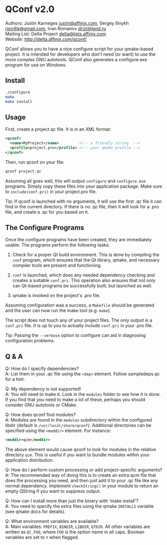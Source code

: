 QConf v2.0
==========

Authors: Justin Karneges <justin@affinix.com>, Sergey Ilinykh rion4ik@gmail.com, Ivan Romanov <drizt@land.ru>  
Mailing List: Delta Project <delta@lists.affinix.com>  
Website: http://delta.affinix.com/qconf/

QConf allows you to have a nice configure script for your qmake-based project. It is intended for developers who don't need (or want) to use the more complex GNU autotools. QConf also generates a configure.exe program for use on Windows.

Install
-------

```sh
./configure
make
make install
```

Usage
-----

First, create a project.qc file. It is in an XML format:

```xml
<qconf>
  <name>MyProject</name>         <!-- a friendly string  -->
  <profile>project.pro</profile> <!-- your qmake profile -->
</qconf>
```

Then, run qconf on your file:

```sh
qconf project.qc
```

Assuming all goes well, this will output `configure` and `configure.exe` programs. Simply copy these files into your application package. Make sure to `include(conf.pri)` in your project.pro file.

Tip: If qconf is launched with no arguments, it will use the first .qc file it can find in the current directory. If there is no .qc file, then it will look for a .pro file, and create a .qc for you based on it.

The Configure Programs
----------------------

Once the configure programs have been created, they are immediately usable. The programs perform the following tasks:

1. Check for a proper Qt build environment. This is done by compiling the `conf` program, which ensures that the Qt library, qmake, and necessary compiler tools are present and functioning.

2. `conf` is launched, which does any needed dependency checking and creates a suitable `conf.pri`. This operation also ensures that not only can Qt-based programs be successfully built, but launched as well.

3. qmake is invoked on the project's .pro file.

Assuming configuration was a success, a `Makefile` should be generated and the user can now run the make tool (e.g. `make`).

The script does not touch any of your project files. The only output is a `conf.pri` file. It is up to you to actually include `conf.pri` in your .pro file.

Tip: Passing the `--verbose` option to configure can aid in diagnosing configuration problems.

Q & A
-----

Q: How do I specify dependencies?  
A: List them in your .qc file using the `<dep>` element. Follow sampledeps.qc for a hint.

Q: My dependency is not supported!  
A: You will need to make it. Look in the `modules` folder to see how it is done. If you find that you need to make a lot of these, perhaps you should consider GNU autotools or CMake.

Q: How does qconf find modules?  
A: Modules are found in the `modules` subdirectory within the configured libdir (default is `/usr/local/share/qconf`). Additional directories can be specified using the `<moddir>` element. For instance:

```xml
<moddir>qcm</moddir>
```

The above element would cause qconf to look for modules in the relative directory `qcm`. This is useful if you want to bundle modules within your application distribution.

Q: How do I perform custom processing or add project-specific arguments?  
A: The recommended way of doing this is to create an extra.qcm file that does the processing you need, and then just add it to your .qc file like any normal dependency. Implement `checkString()` in your module to return an empty QString if you want to suppress output.

Q: How can I install more than just the binary with 'make install'?  
A: You need to specify the extra files using the qmake `INSTALLS` variable (see qmake docs for details).

Q: What environment variables are available?  
A: Main variables: `PREFIX`, `BINDIR`, `LIBDIR`, `QTDIR`. All other variables are written as `QC_FOO`, where `FOO` is the option name in all caps. Boolean variables are set to `Y` when flagged.
